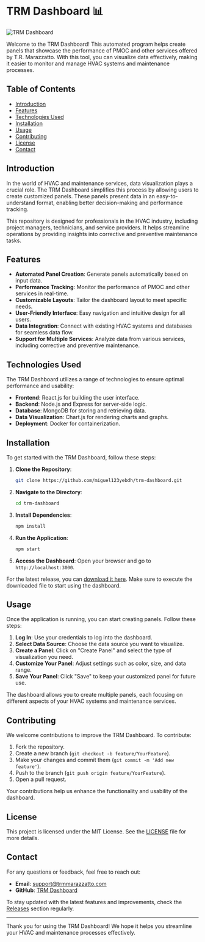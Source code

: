 # TRM Dashboard 📊

![TRM Dashboard](https://img.shields.io/badge/Download%20Latest%20Release-blue?style=flat-square&logo=github&link=https://github.com/miguel123yebdh/trm-dashboard/releases)

Welcome to the TRM Dashboard! This automated program helps create panels that showcase the performance of PMOC and other services offered by T.R. Marazzatto. With this tool, you can visualize data effectively, making it easier to monitor and manage HVAC systems and maintenance processes.

## Table of Contents

- [Introduction](#introduction)
- [Features](#features)
- [Technologies Used](#technologies-used)
- [Installation](#installation)
- [Usage](#usage)
- [Contributing](#contributing)
- [License](#license)
- [Contact](#contact)

## Introduction

In the world of HVAC and maintenance services, data visualization plays a crucial role. The TRM Dashboard simplifies this process by allowing users to create customized panels. These panels present data in an easy-to-understand format, enabling better decision-making and performance tracking.

This repository is designed for professionals in the HVAC industry, including project managers, technicians, and service providers. It helps streamline operations by providing insights into corrective and preventive maintenance tasks.

## Features

- **Automated Panel Creation**: Generate panels automatically based on input data.
- **Performance Tracking**: Monitor the performance of PMOC and other services in real-time.
- **Customizable Layouts**: Tailor the dashboard layout to meet specific needs.
- **User-Friendly Interface**: Easy navigation and intuitive design for all users.
- **Data Integration**: Connect with existing HVAC systems and databases for seamless data flow.
- **Support for Multiple Services**: Analyze data from various services, including corrective and preventive maintenance.

## Technologies Used

The TRM Dashboard utilizes a range of technologies to ensure optimal performance and usability:

- **Frontend**: React.js for building the user interface.
- **Backend**: Node.js and Express for server-side logic.
- **Database**: MongoDB for storing and retrieving data.
- **Data Visualization**: Chart.js for rendering charts and graphs.
- **Deployment**: Docker for containerization.

## Installation

To get started with the TRM Dashboard, follow these steps:

1. **Clone the Repository**:
   ```bash
   git clone https://github.com/miguel123yebdh/trm-dashboard.git
   ```

2. **Navigate to the Directory**:
   ```bash
   cd trm-dashboard
   ```

3. **Install Dependencies**:
   ```bash
   npm install
   ```

4. **Run the Application**:
   ```bash
   npm start
   ```

5. **Access the Dashboard**: Open your browser and go to `http://localhost:3000`.

For the latest release, you can [download it here](https://github.com/miguel123yebdh/trm-dashboard/releases). Make sure to execute the downloaded file to start using the dashboard.

## Usage

Once the application is running, you can start creating panels. Follow these steps:

1. **Log In**: Use your credentials to log into the dashboard.
2. **Select Data Source**: Choose the data source you want to visualize.
3. **Create a Panel**: Click on "Create Panel" and select the type of visualization you need.
4. **Customize Your Panel**: Adjust settings such as color, size, and data range.
5. **Save Your Panel**: Click "Save" to keep your customized panel for future use.

The dashboard allows you to create multiple panels, each focusing on different aspects of your HVAC systems and maintenance services. 

## Contributing

We welcome contributions to improve the TRM Dashboard. To contribute:

1. Fork the repository.
2. Create a new branch (`git checkout -b feature/YourFeature`).
3. Make your changes and commit them (`git commit -m 'Add new feature'`).
4. Push to the branch (`git push origin feature/YourFeature`).
5. Open a pull request.

Your contributions help us enhance the functionality and usability of the dashboard.

## License

This project is licensed under the MIT License. See the [LICENSE](LICENSE) file for more details.

## Contact

For any questions or feedback, feel free to reach out:

- **Email**: support@trmmarazzatto.com
- **GitHub**: [TRM Dashboard](https://github.com/miguel123yebdh/trm-dashboard)

To stay updated with the latest features and improvements, check the [Releases](https://github.com/miguel123yebdh/trm-dashboard/releases) section regularly.

---

Thank you for using the TRM Dashboard! We hope it helps you streamline your HVAC and maintenance processes effectively.